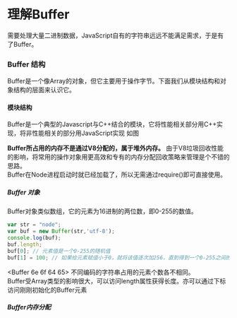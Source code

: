 # 理解Buffer
需要处理大量二进制数据，JavaScript自有的字符串远远不能满足需求，于是有了Buffer。<br>
### Buffer 结构
Buffer是一个像Array的对象，但它主要用于操作字节。下面我们从模块结构和对象结构的层面来认识它。<br>
#### 模块结构
Buffer是一个典型的Javascript与C++结合的模块，它将性能相关部分用C++实现，将非性能相关的部分用JavaScript实现
如图

**Buffer所占用的内存不是通过V8分配的，属于堆外内存。** 由于V8垃圾回收性能的影响，将常用的操作对象用更高效和专有的内存分配回收策略来管理是个不错的思路。<br>
Buffer在Node进程启动时就已经加载了，所以无需通过require()即可直接使用。<br>
##### Buffer 对象
Buffer对象类似数组，它的元素为16进制的两位数，即0-255的数值。
```js
var str = "node";
var buf = new Buffer(str,'utf-8');
console.log(buf);
buf.length;
buf[0]; // 元素值是一个0-255的随机值
buf[1] = 100; // 如果给元素赋值小于0，就将该值逐次加256，直到得到一个0-255之间的整数。如果大于就逐次减256，直到得到一个0-255之间的整数。如果是小数，就舍弃小数部分，只保留整数部分。
```
<Buffer 6e 6f 64 65>
不同编码的字符串占用的元素个数各不相同。<br>
Buffer受Array类型的影响很大，可以访问length属性获得长度。亦可以通过下标访问刚刚初始化的Buffer元素<br>
##### Buffer内存分配
